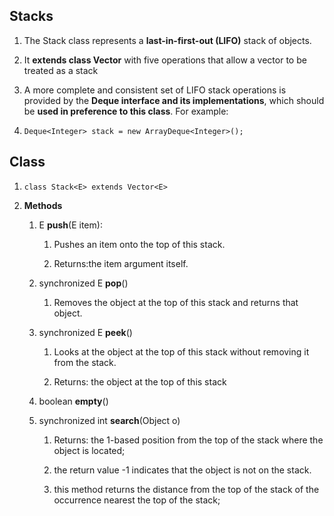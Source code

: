 ## Stacks



1. The Stack class represents a **last-in-first-out (LIFO)** stack of objects.

2. It **extends class Vector** with five operations that allow a vector to be treated as a stack

3. A more complete and consistent set of LIFO stack operations is provided by the **Deque interface and its implementations**, which should be **used in preference to this class**. For example:

4. `Deque<Integer> stack = new ArrayDeque<Integer>();`



## Class

1. `class Stack<E> extends Vector<E>`

2. **Methods**

    1. E **push**(E item):

        1. Pushes an item onto the top of this stack.

        2. Returns:the item argument itself.

    2. synchronized E **pop**()

        1. Removes the object at the top of this stack and returns that object.

    3. synchronized E **peek**()

        1. Looks at the object at the top of this stack without removing it from the stack.

        2. Returns: the object at the top of this stack

    4. boolean **empty**()

    5. synchronized int **search**(Object o)

        1. Returns: the 1-based position from the top of the stack where the object is located;

        2. the return value -1 indicates that the object is not on the stack.

        3. this method returns the distance from the top of the stack of the occurrence nearest the top of the stack;